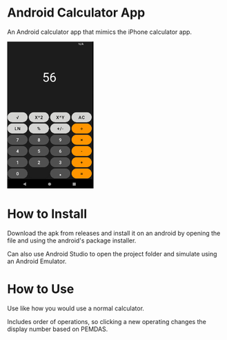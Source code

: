# Android Calculator App

An Android calculator app that mimics the iPhone calculator app.

<img src="images/main.PNG" width="200">

# How to Install

Download the apk from releases and install it on an android by opening the file and using the android's package installer.

Can also use Android Studio to open the project folder and simulate using an Android Emulator.

# How to Use

Use like how you would use a normal calculator.

Includes order of operations, so clicking a new operating changes the display number based on PEMDAS.
